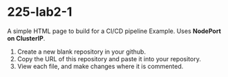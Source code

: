 # 225-lab2-1 

A simple HTML page to build for a CI/CD pipeline Example.  Uses __NodePort on ClusterIP__.

1) Create a new blank repository in your github.
2) Copy the URL of this repository and paste it into your repository.
3) View each file, and make changes where it is commented.
